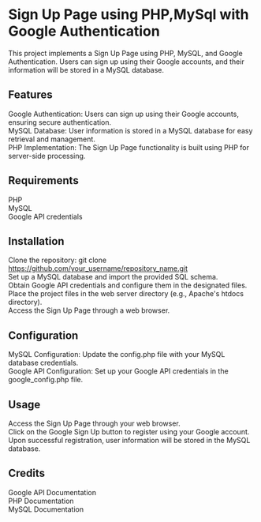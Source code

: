 # Sign Up Page using PHP,MySql with Google Authentication
This project implements a Sign Up Page using PHP, MySQL, and Google Authentication. Users can sign up using their Google accounts, and their information will be stored in a MySQL database.
## Features
Google Authentication: Users can sign up using their Google accounts, ensuring secure authentication.<br>
MySQL Database: User information is stored in a MySQL database for easy retrieval and management.<br>
PHP Implementation: The Sign Up Page functionality is built using PHP for server-side processing.

## Requirements
PHP <br>
MySQL <br>
Google API credentials

## Installation
Clone the repository: git clone https://github.com/your_username/repository_name.git<br>
Set up a MySQL database and import the provided SQL schema.<br>
Obtain Google API credentials and configure them in the designated files.<br>
Place the project files in the web server directory (e.g., Apache's htdocs directory).<br>
Access the Sign Up Page through a web browser.

## Configuration
MySQL Configuration: Update the config.php file with your MySQL database credentials.<br>
Google API Configuration: Set up your Google API credentials in the google_config.php file.

## Usage
Access the Sign Up Page through your web browser.<br>
Click on the Google Sign Up button to register using your Google account.<br>
Upon successful registration, user information will be stored in the MySQL database.

## Credits
Google API Documentation<br>
PHP Documentation<br>
MySQL Documentation
